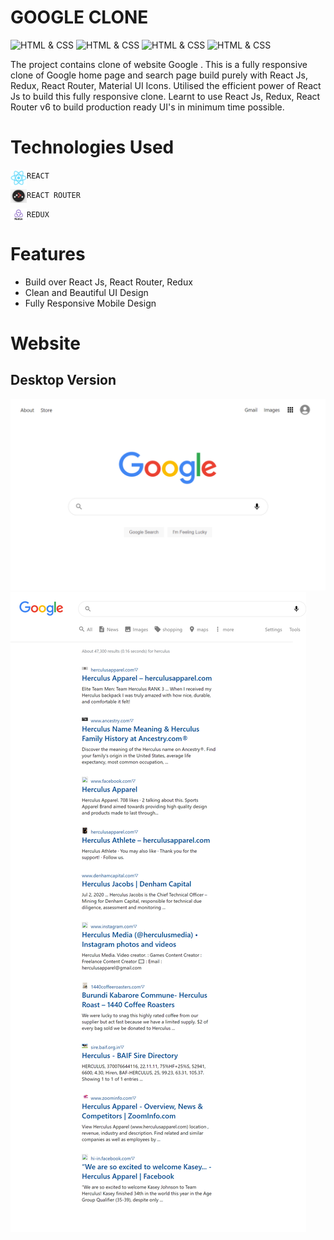 # **GOOGLE CLONE**
![HTML & CSS](https://img.shields.io/badge/React%20Js-v18.2.0-red)
![HTML & CSS](https://img.shields.io/badge/React%20Router-v6.4-green)
![HTML & CSS](https://img.shields.io/badge/HTML-CSS-blue)
![HTML & CSS](https://img.shields.io/badge/Redux-Redux%20Toolkit-purple)

The project contains clone of website Google . This is a fully responsive clone of Google home page and search page build purely with React Js, Redux, React Router, Material UI Icons. Utilised the efficient power of React Js to build this fully responsive clone. Learnt to use React Js, Redux, React Router v6 to build production ready UI's in minimum time possible.


# Technologies Used
<img align="left" alt="React Js" width="26px" src="./google-image/readmeAssets/logo512.png" /> `REACT`


<img align="left" alt="REACT ROUTER" width="26px" src="./google-image/readmeAssets/router.png" /> `REACT ROUTER`


<img align="left" alt="REDUX" width="26px" src="./google-image/readmeAssets/Redux.png" /> `REDUX`
# Features
 - Build over React Js, React Router, Redux
 - Clean and Beautiful UI Design
 - Fully Responsive Mobile Design
 # Website
 ## Desktop Version
 ![](google-image/Screenshots/1.png)
 ![](google-image/Screenshots/2.png)
